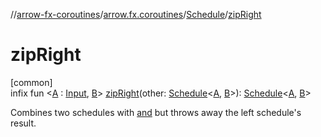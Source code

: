 //[arrow-fx-coroutines](../../../index.md)/[arrow.fx.coroutines](../index.md)/[Schedule](index.md)/[zipRight](zip-right.md)

# zipRight

[common]\
infix fun &lt;[A](zip-right.md) : [Input](index.md), [B](zip-right.md)&gt; [zipRight](zip-right.md)(other: [Schedule](index.md)&lt;[A](zip-right.md), [B](zip-right.md)&gt;): [Schedule](index.md)&lt;[A](zip-right.md), [B](zip-right.md)&gt;

Combines two schedules with [and](and.md) but throws away the left schedule's result.
